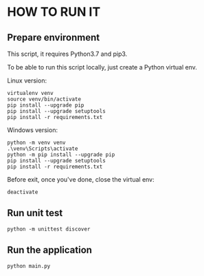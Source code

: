 # HOW TO RUN IT

## Prepare environment

This script, it requires Python3.7 and pip3.

To be able to run this script locally, just create a Python virtual env.

Linux version:

```console
virtualenv venv
source venv/bin/activate
pip install --upgrade pip
pip install --upgrade setuptools
pip install -r requirements.txt
```

Windows version:

```console
python -m venv venv
.\venv\Scripts\activate
python -m pip install --upgrade pip
pip install --upgrade setuptools
pip install -r requirements.txt
```

Before exit, once you've done, close the virtual env:

```console
deactivate
```

## Run unit test

```console
python -m unittest discover
```

## Run the application

```console
python main.py
```